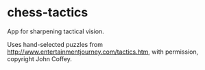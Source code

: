 chess-tactics
=============

App for sharpening tactical vision.

Uses hand-selected puzzles from http://www.entertainmentjourney.com/tactics.htm, with permission, copyright John Coffey.
